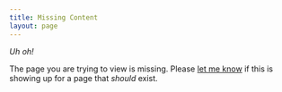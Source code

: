 ```yaml
---
title: Missing Content
layout: page
---
```


*Uh oh!*

The page you are trying to view is missing. Please [let me know](mailto:contact@kentmakes.games) if this is showing up for a page that *should* exist.

